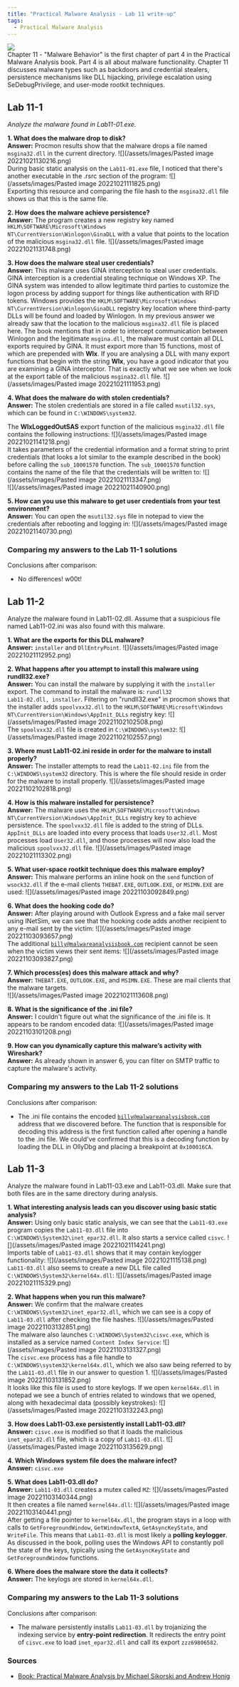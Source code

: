```yaml
---
title: "Practical Malware Analysis - Lab 11 write-up"
tags:
  - Practical Malware Analysis
---
```

![](/assets/images/practical_malware_analysis.png)<br>
Chapter 11 - "Malware Behavior" is the first chapter of part 4 in the Practical Malware Analysis book. Part 4 is all about malware functionality. Chapter 11 discusses malware types such as backdoors and credential stealers, persistence mechanisms like DLL hijacking, privilege escalation using SeDebugPrivilege, and user-mode rootkit techniques. 

## Lab 11-1
*Analyze the malware found in Lab11-01.exe.* 

**1. What does the malware drop to disk?** <br>
**Answer:** Procmon results show that the malware drops a file named <code>msgina32.dll</code> in the current directory.
![](/assets/images/Pasted image 20221021130216.png)<br>
During basic static analysis on the <code>Lab11-01.exe</code> file, I noticed that there's another executable in the .rsrc section of the program:
![](/assets/images/Pasted image 20221021111825.png)<br>
Exporting this resource and comparing the file hash to the <code>msgina32.dll</code> file shows us that this is the same file.

**2. How does the malware achieve persistence?** <br>
**Answer:** The program creates a new registry key named <code>HKLM\SOFTWARE\Microsoft\Windows NT\CurrentVersion\Winlogon\GinaDLL</code> with a value that points to the location of the malicious <code>msgina32.dll</code> file.
![](/assets/images/Pasted image 20221021131748.png)<br>

**3. How does the malware steal user credentials?**<br>
**Answer:** This malware uses GINA interception to steal user credentials. GINA interception is a credential stealing technique on Windows XP. The GINA system was intended to allow legitimate third parties to customize the logon process by adding support for things like authentication with RFID tokens. 
Windows provides the <code>HKLM\SOFTWARE\Microsoft\Windows NT\CurrentVersion\Winlogon\GinaDLL</code> registry key location where third-party DLLs will be found and loaded by Winlogon. In my previous answer we already saw that the location to the malicious <code>msgina32.dll</code> file is placed here.
The book mentions that in order to intercept communication between Winlogon and the legitimate <code>msgina.dll</code>, the malware must contain all DLL exports required by GINA. It must export more than 15 functions, most of which are prepended with **Wlx**. If you are analysing a DLL with many export functions that begin with the string **Wlx**, you have a good indicator that you are examining a GINA interceptor. That is exactly what we see when we look at the export table of the malicious <code>msgina32.dll</code> file.
![](/assets/images/Pasted image 20221021111953.png)<br>

**4. What does the malware do with stolen credentials?** <br>
**Answer:** The stolen credentials are stored in a file called <code>msutil32.sys</code>, which can be found in <code>C:\WINDOWS\system32</code>.

The **WlxLoggedOutSAS** export function of the malicious <code>msgina32.dll</code> file contains the following instructions:
![](/assets/images/Pasted image 20221021141218.png)<br>
It takes parameters of the credential information and a format string to print credentials (that looks a lot similar to the example described in the book) before calling the <code>sub_10001570</code> function.
The <code>sub_10001570</code> function contains the name of the file that the credentials will be written to:
![](/assets/images/Pasted image 20221021113347.png)<br>
![](/assets/images/Pasted image 20221021140900.png)<br>

**5. How can you use this malware to get user credentials from your test environment?**<br>
**Answer:** You can open the <code>msutil32.sys</code> file in notepad to view the credentials after rebooting and logging in:
![](/assets/images/Pasted image 20221021140730.png)<br>

### Comparing my answers to the Lab 11-1 solutions
Conclusions after comparison:
- No differences! w00t!

## Lab 11-2
Analyze the malware found in Lab11-02.dll. Assume that a suspicious file named Lab11-02.ini was also found with this malware. 

**1. What are the exports for this DLL malware?** <br>
**Answer:** <code>installer</code> and <code>DllEntryPoint</code>.
![](/assets/images/Pasted image 20221021112952.png)<br>

**2. What happens after you attempt to install this malware using rundll32.exe?** <br>
**Answer:** You can install the malware by supplying it with the <code>installer</code> export. The command to install the malware is: <code>rundll32 Lab11-02.dll, installer</code>.
Filtering on "rundll32.exe" in procmon shows that the installer adds <code>spoolvxx32.dll</code> to the <code>HKLM\SOFTWARE\Microsoft\Windows NT\CurrentVersion\Windows\AppInit_DLLs</code> registry key:
![](/assets/images/Pasted image 20221102102508.png)<br>
The <code>spoolvxx32.dll</code> file is created in <code>C:\WINDOWS\system32</code>:
![](/assets/images/Pasted image 20221102102557.png)<br>

**3. Where must Lab11-02.ini reside in order for the malware to install properly?** <br>
**Answer:** The installer attempts to read the <code>Lab11-02.ini</code> file from the <code>C:\WINDOWS\system32</code> directory. This is where the file should reside in order for the malware to install properly.
![](/assets/images/Pasted image 20221102102818.png)<br>

**4. How is this malware installed for persistence?** <br>
**Answer:** The malware uses the <code>HKLM\SOFTWARE\Microsoft\Windows NT\CurrentVersion\Windows\AppInit_DLLs</code> registry key to achieve persistence. The <code>spoolvxx32.dll</code> file is added to the string of DLLs. <code>AppInit_DLLs</code> are loaded into every process that loads <code>User32.dll</code>. Most processes load <code>User32.dll</code>, and those processes will now also load the malicious <code>spoolvxx32.dll</code> file.
![](/assets/images/Pasted image 20221021113302.png)<br>

**5. What user-space rootkit technique does this malware employ?** <br>
**Answer:** This malware performs an inline hook on the <code>send</code> function of <code>wsock32.dll</code> if the e-mail clients <code>THEBAT.EXE</code>, <code>OUTLOOK.EXE</code>, or <code>MSIMN.EXE</code> are used:
![](/assets/images/Pasted image 20221103092849.png)<br>

**6. What does the hooking code do?** <br>
**Answer:** After playing around with Outlook Express and a fake mail server using INetSim, we can see that the hooking code adds another recipient to any e-mail sent by the victim:
![](/assets/images/Pasted image 20221103093657.png)<br>
The additional <code>billy@malwareanalysisbook.com</code> recipient cannot be seen when the victim views their sent items:
![](/assets/images/Pasted image 20221103093827.png)<br>

**7. Which process(es) does this malware attack and why?** <br>
**Answer:** <code>THEBAT.EXE</code>, <code>OUTLOOK.EXE</code>, and <code>MSIMN.EXE</code>. These are mail clients that the malware targets.<br>
![](/assets/images/Pasted image 20221021113608.png)<br>

**8. What is the significance of the .ini file?** <br>
**Answer:** I couldn't figure out what the significance of the .ini file is. It appears to be random encoded data:
![](/assets/images/Pasted image 20221103101208.png)<br>

**9. How can you dynamically capture this malware’s activity with Wireshark?**<br>
**Answer:** As already shown in answer 6, you can filter on SMTP traffic to capture the malware's activity.

### Comparing my answers to the Lab 11-2 solutions
Conclusions after comparison:
- The .ini file contains the encoded <code>billy@malwareanalysisbook.com</code> address that we discovered before. The function that is responsible for decoding this address is the first function called after opening a handle to the .ini file. We could've confirmed that this is a decoding function by loading the DLL in OllyDbg and placing a breakpoint at <code>0x100016CA</code>.

## Lab 11-3
Analyze the malware found in Lab11-03.exe and Lab11-03.dll. Make sure that both files are in the same directory during analysis.

**1. What interesting analysis leads can you discover using basic static analysis?** <br>
**Answer:** Using only basic static analysis, we can see that the <code>Lab11-03.exe</code> program copies the <code>Lab11-03.dll</code> file into <code>C:\WINDOWS\System32\inet_epar32.dll</code>. It also starts a service called <code>cisvc</code>.
![](/assets/images/Pasted image 20221021114241.png)<br>
Imports table of <code>Lab11-03.dll</code> shows that it may contain keylogger functionality:
![](/assets/images/Pasted image 20221021115138.png)<br>
<code>Lab11-03.dll</code> also seems to create a new DLL file called <code>C:\WINDOWS\System32\kernel64x.dll</code>:
![](/assets/images/Pasted image 20221021115329.png)<br>

**2. What happens when you run this malware?** <br>
**Answer:** We confirm that the malware creates <code>C:\WINDOWS\System32\inet_epar32.dll</code>, which we can see is a copy of <code>Lab11-03.dll</code> after checking the file hashes. 
![](/assets/images/Pasted image 20221103132851.png)<br>
The malware also launches <code>C:\WINDOWS\System32\cisvc.exe</code>, which is installed as a service named <code>Content Index Service</code>:
![](/assets/images/Pasted image 20221103131327.png)<br>
The <code>cisvc.exe</code> process has a file handle to <code>C:\WINDOWS\system32\kernel64x.dll</code>, which we also saw being referred to by the <code>Lab11-03.dll</code> file in our answer to question 1.
![](/assets/images/Pasted image 20221103131852.png)<br>
It looks like this file is used to store keylogs. If we open <code>kernel64x.dll</code> in notepad we see a bunch of entries related to windows that we opened, along with hexadecimal data (possibly keystrokes):
![](/assets/images/Pasted image 20221103132243.png)<br>

**3. How does Lab11-03.exe persistently install Lab11-03.dll?** <br>
**Answer:** <code>cisvc.exe</code> is modified so that it loads the malicious <code>inet_epar32.dll</code> file, which is a copy of <code>Lab11-03.dll</code>.
![](/assets/images/Pasted image 20221103135629.png)<br>

**4. Which Windows system file does the malware infect?** <br>
**Answer:** <code>cisvc.exe</code>

**5. What does Lab11-03.dll do?** <br>
**Answer:** <code>Lab11-03.dll</code> creates a mutex called <code>MZ</code>:
![](/assets/images/Pasted image 20221103140344.png)<br>
It then creates a file named <code>kernel64x.dll</code>:
![](/assets/images/Pasted image 20221103140441.png)<br>
After getting a file pointer to <code>kernel64x.dll</code>, the program stays in a loop with calls to <code>GetForegroundWindow</code>, <code>GetWindowTextA</code>, <code>GetAsyncKeyState</code>, and <code>WriteFile</code>. This means that <code>Lab11-03.dll</code> is most likely a **polling keylogger**. As discussed in the book, polling uses the Windows API to constantly poll the state of the keys, typically using the <code>GetAsyncKeyState</code> and <code>GetForegroundWindow</code> functions.

**6. Where does the malware store the data it collects?**<br>
**Answer:** The keylogs are stored in <code>kernel64x.dll</code>.


### Comparing my answers to the Lab 11-3 solutions
Conclusions after comparison:
- The malware persistently installs <code>Lab11-03.dll</code> by trojanizing the indexing service by **entry-point redirection**. It redirects the entry point of <code>cisvc.exe</code> to load <code>inet_epar32.dll</code> and call its export <code>zzz69806582</code>.

### Sources
- [Book: Practical Malware Analysis by Michael Sikorski and Andrew Honig](https://nostarch.com/malware)